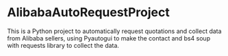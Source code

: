 # AlibabaAutoRequestProject
This is a Python project to automatically request quotations and collect data from Alibaba sellers, using Pyautogui to make the contact and bs4 soup with requests library to collect the data. 
